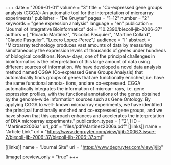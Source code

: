+++
date = "2006-01-01"
volume = "3"
title = "Co-expressed gene groups analysis (CGGA): An automatic tool for the interpretation of microarray experiments"
publisher = "De Gruyter"
pages = "1–12"
number = "2"
keywords = "gene expression analysis"
language = "en"
publication = "Journal of Integrative Bioinformatics"
doi = "10.2390/biecoll-jib-2006-37"
authors = [ "Ricardo Martinez", "Nicolas Pasquier", "Martine Collard", "Claude Pasquier", "Lucero Lopez-Perez",]
audience = "I"
abstract = "Microarray technology produces vast amounts of data by measuring simultaneously the expression levels of thousands of genes under hundreds of biological conditions. Nowa- days, one of the principal challenges in bioinformatics is the interpretation of this large amount of data using different sources of information. We have developed a novel data analysis method named CGGA (Co-expressed Gene Groups Analysis) that automatically finds groups of genes that are functionally enriched, i.e. have the same functional annota- tions, and are co-expressed. CGGA automatically integrates the information of microar- rays, i.e. gene expression profiles, with the functional annotations of the genes obtained by the genome-wide information sources such as Gene Ontology. By applying CGGA to well- known microarray experiments, we have identified the principal functionally enriched and co-expressed gene groups, and we have shown that this approach enhances and accelerates the interpretation of DNA microarray experiments."
publication_types = [ "2",]
ID = "Martinez2006a"
url_pdf = "files/pdf/Martinez2006a.pdf"
[[links]]
name = "Article Link"
url = "https://www.degruyter.com/view/j/jib.2006.3.issue-2/biecoll-jib-2006-37/biecoll-jib-2006-37.xml"

[[links]]
name = "Journal Site"
url = "https://www.degruyter.com/view/j/jib"

[image]
preview_only = "true"
+++
